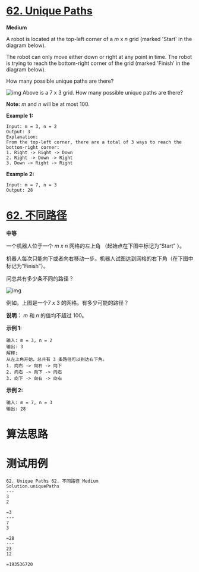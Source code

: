 # [62. Unique Paths][enTitle]

**Medium**

A robot is located at the top-left corner of a  *m*  x  *n*  grid (marked 'Start' in the diagram below).

The robot can only move either down or right at any point in time. The robot is trying to reach the bottom-right corner of the grid (marked 'Finish' in the diagram below).

How many possible unique paths are there?

![img](https://assets.leetcode.com/uploads/2018/10/22/robot_maze.png) Above is a 7 x 3 grid. How many possible unique paths are there?

**Note:**   *m*  and  *n*  will be at most 100.

**Example 1:** 

```
Input: m = 3, n = 2
Output: 3
Explanation:
From the top-left corner, there are a total of 3 ways to reach the bottom-right corner:
1. Right -> Right -> Down
2. Right -> Down -> Right
3. Down -> Right -> Right

```

**Example 2:** 

```
Input: m = 7, n = 3
Output: 28
```
# [62. 不同路径][cnTitle]

**中等**

一个机器人位于一个  *m x n* 网格的左上角 （起始点在下图中标记为“Start” ）。

机器人每次只能向下或者向右移动一步。机器人试图达到网格的右下角（在下图中标记为“Finish”）。

问总共有多少条不同的路径？

![img](https://assets.leetcode-cn.com/aliyun-lc-upload/uploads/2018/10/22/robot_maze.png)

例如，上图是一个7 x 3 的网格。有多少可能的路径？

**说明：**  *m*  和  *n* 的值均不超过 100。

**示例 1:** 

```
输入: m = 3, n = 2
输出: 3
解释:
从左上角开始，总共有 3 条路径可以到达右下角。
1. 向右 -> 向右 -> 向下
2. 向右 -> 向下 -> 向右
3. 向下 -> 向右 -> 向右

```

**示例 2:** 

```
输入: m = 7, n = 3
输出: 28
```


# 算法思路

# 测试用例
```
62. Unique Paths 62. 不同路径 Medium
Solution.uniquePaths
---
3
2

=3
---
7
3

=28
---
23
12

=193536720
```

[enTitle]: https://leetcode.com/problems/unique-paths/
[cnTitle]: https://leetcode-cn.com/problems/unique-paths/
